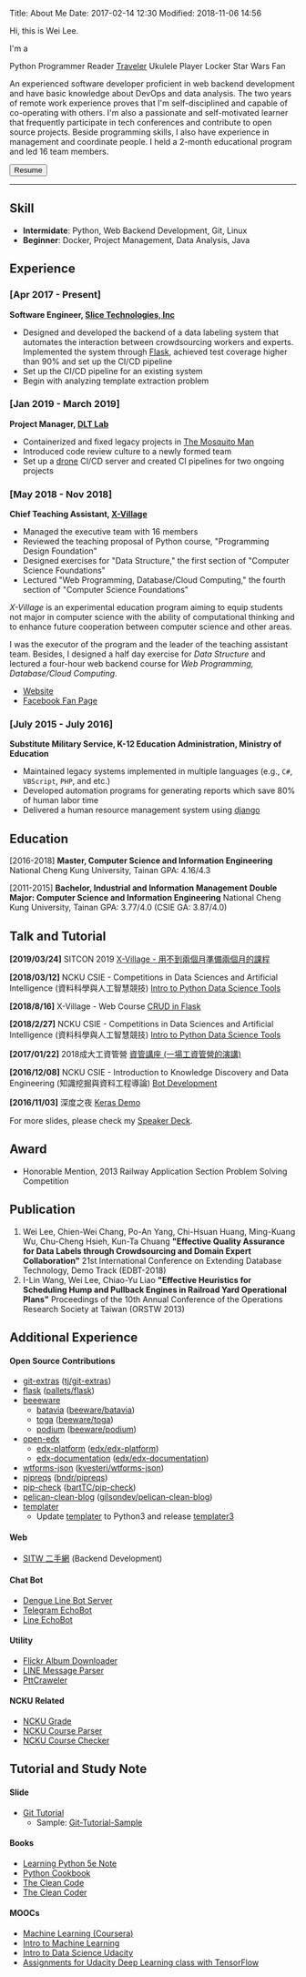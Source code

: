 Title: About Me
Date: 2017-02-14 12:30
Modified: 2018-11-06 14:56

Hi, this is Wei Lee.

I'm a
  
<i class="fab fa-lg fa-python"></i>  Python Programmer
<i class="fas fa-lg fa-book"></i> Reader
[<i class="fas fa-lg fa-camera"></i> Traveler](https://lee-w.github.io/travlog/)
<i class="fas fa-lg fa-music"></i> Ukulele Player
<i class="fas fa-lg fa-lock"></i> Locker
<i class="fab fa-lg fa-rebel"></i> Star Wars Fan

An experienced software developer proficient in web backend development and have basic knowledge about DevOps and data analysis. The two years of remote work experience proves that I'm self-disciplined and capable of co-operating with others. I'm also a passionate and self-motivated learner that frequently participate in tech conferences and contribute to open source projects.
Beside programming skills, I also have experience in management and coordinate people. I held a 2-month educational program and led 16 team members.

<a href="{static}/static/resume.pdf"><button type="button" class="btn btn-default">Resume</button></a>

-----

## Skill
* **Intermidate**: Python, Web Backend Development, Git, Linux  
* **Beginner**: Docker, Project Management, Data Analysis, Java


## Experience
### [Apr 2017 - Present]
**Software Engineer, [Slice Technologies, Inc](https://www.slice.com/about)**

* Designed and developed the backend of a data labeling system that automates the interaction between crowdsourcing workers and experts. Implemented the system through [Flask](http://flask.pocco.org), achieved test coverage higher than 90% and set up the CI/CD pipeline
* Set up the CI/CD pipeline for an existing system
* Begin with analyzing template extraction problem

### [Jan 2019 - March 2019]
**Project Manager, [DLT Lab](https://dlt.csie.ncku.edu.tw)**

* Containerized and fixed legacy projects in [The Mosquito Man](https://github.com/the-mosquito-man)
* Introduced code review culture to a newly formed team
* Set up a [drone](https://github.com/drone/drone) CI/CD server and created CI pipelines for two ongoing projects

### [May 2018 - Nov 2018]
**Chief Teaching Assistant, [X-Village](https://www.facebook.com/X-Village-423736361424301/?ref=br_rs)**

* Managed the executive team with 16 members
* Reviewed the teaching proposal of Python course, "Programming Design Foundation"
* Designed exercises for "Data Structure," the first section of "Computer Science Foundations"
* Lectured "Web Programming, Database/Cloud Computing," the fourth section of "Computer Science Foundations"

*X-Village* is an experimental education program aiming to equip students not major in computer science with the ability of computational thinking and to enhance future cooperation between computer science and other areas. 

I was the executor of the program and the leader of the teaching assistant team. Besides, I designed a half day exercise for *Data Structure* and lectured a four-hour web backend course for *Web Programming, Database/Cloud Computing*.
* [Website](https://sites.google.com/view/x-village/home?authuser=0)
* [Facebook Fan Page](https://www.facebook.com/X-Village-423736361424301/)

### [July 2015 - July 2016]
**Substitute Military Service, K-12 Education Administration, Ministry of Education**

* Maintained legacy systems implemented in multiple languages (e.g., `C#`, `VBScript`, `PHP`, and etc.)
* Developed automation programs for generating reports which save 80% of human labor time
* Delivered a human resource management system using [django](https://www.djangoproject.com)

## Education
[2016-2018]
**Master, Computer Science and Information Engineering**
National Cheng Kung University, Tainan
GPA: 4.16/4.3

[2011-2015]
**Bachelor, Industrial and Information Management**
**Double Major: Computer Science and Information Engineering**
National Cheng Kung University, Tainan
GPA: 3.77/4.0 (CSIE GA: 3.87/4.0)


## Talk and Tutorial
**[2019/03/24]**
SITCON 2019
[X-Village - 用不到兩個月準備兩個月的課程](https://speakerdeck.com/leew/x-village-yong-bu-dao-liang-ge-yue-zhun-bei-liang-ge-yue-de-ke-cheng)

**[2018/03/12]**
NCKU CSIE - Competitions in Data Sciences and Artificial Intelligence (資料科學與人工智慧競技)
[Intro to Python Data Science Tools](https://github.com/Lee-W/Intro_to_Python_Data_Science_Tools/tree/v.20190312)

**[2018/8/16]**
X-Village - Web Course
[CRUD in Flask](https://speakerdeck.com/leew/x-village-crud-in-flask-1)

**[2018/2/27]**
NCKU CSIE - Competitions in Data Sciences and Artificial Intelligence (資料科學與人工智慧競技)
[Intro to Python Data Science Tools](https://github.com/Lee-W/Intro_to_Python_Data_Science_Tools/tree/v.20180227)

**[2017/01/22]**
2018成大工資管營
[資管講座 (一場工資管營的演講)](https://speakerdeck.com/leew/chang-gong-zi-guan-de-yan-jiang)

**[2016/12/08]**
NCKU CSIE - Introduction to Knowledge Discovery and Data Engineering (知識挖掘與資料工程導論)
[Bot Development](https://hackmd.io/p/HkW8LjRfl)

**[2016/11/03]**
深度之夜
[Keras Demo](https://github.com/Lee-W/Keras-Mnist-Example)

For more slides, please check my [Speaker Deck](https://speakerdeck.com/leew/x-village-crud-in-flask).

## Award
* Honorable Mention, 2013 Railway Application Section Problem Solving Competition

## Publication
1. Wei Lee, Chien-Wei Chang, Po-An Yang, Chi-Hsuan Huang, Ming-Kuang Wu, Chu-Cheng Hsieh, Kun-Ta Chuang **"Effective Quality Assurance for Data Labels through Crowdsourcing and Domain Expert Collaboration"** 21st International Conference on Extending Database Technology, Demo Track (EDBT-2018)
2. I-Lin Wang, Wei Lee,  Chiao-Yu Liao **"Effective Heuristics for Scheduling Hump and Pullback Engines in Railroad Yard Operational Plans"** Proceedings of the 10th Annual Conference of the Operations Research Society at Taiwan (ORSTW 2013)

## Additional Experience

#### Open Source Contributions
* [git-extras](https://github.com/Lee-W/git-extras) ([tj/git-extras](https://github.com/tj/git-extras))
* [flask](https://github.com/Lee-W/flask) ([pallets/flask](https://github.com/pallets/flask))
* [beeeware](https://beeware.org)
    * [batavia](https://github.com/Lee-W/batavia) ([beeware/batavia](https://github.com/beeware/batavia))
    * [toga](https://github.com/Lee-W/toga/tree/check-caps-lock-typo) ([beeware/toga](https://github.com/beeware/toga))
    * [podium](https://github.com/Lee-W/podium) ([beeware/podium](https://github.com/beeware/podium))
* [open-edx](https://github.com/edx)
    * [edx-platform](https://github.com/Lee-W/edx-platform) ([edx/edx-platform](https://github.com/edx/edx-platform))
    * [edx-documentation](https://github.com/Lee-W/edx-documentation) ([edx/edx-documentation](https://github.com/edx/edx-documentation))
* [wtforms-json](https://github.com/Lee-W/wtforms-json) ([kvesteri/wtforms-json](https://github.com/kvesteri/wtforms-json))
* [pipreqs](https://github.com/Lee-W/pipreqs) ([bndr/pipreqs](https://github.com/bndr/pipreqs))
* [pip-check](https://github.com/Lee-W/pip-check) ([bartTC/pip-check](https://github.com/bartTC/pip-check))
* [pelican-clean-blog](https://github.com/Lee-W/pelican-clean-blog) ([gilsondev/pelican-clean-blog](https://github.com/gilsondev/pelican-clean-blog))
* [templater](https://github.com/Lee-W/templater)
    * Update [templater](https://github.com/Lee-W/templater) to Python3 and release [templater3](https://pypi.org/project/templater3/)

#### Web
* [SITW 二手網](http://sitw-trade.herokuapp.com) (Backend Development)

#### Chat Bot
* [Dengue Line Bot Server](https://github.com/NCKU-CCS/line_bot_server)
* [Telegram EchoBot](https://github.com/Lee-W/telegram_echobot)
* [Line EchoBot](https://github.com/Lee-W/line_echobot)

#### Utility
* [Flickr Album Downloader](https://github.com/Lee-W/Flickr_Album_Downloader)
* [LINE Message Parser](https://github.com/Lee-W/LineMessageParser)
* [PttCraweler](https://github.com/Lee-W/PttCrawler)

#### NCKU Related
* [NCKU Grade](https://github.com/Lee-W/NCKU_Grade)
* [NCKU Course Parser](https://github.com/Lee-W/nckucourseparser)
* [NCKU Course Checker](https://github.com/Lee-W/NCKU-course-checker)

## Tutorial and Study Note
#### Slide
* [Git Tutorial](https://github.com/Lee-W/git-tutorial)
    * Sample: [Git-Tutorial-Sample](https://github.com/Lee-W/Git-Tutorial-Sample)

#### Books
* [Learning Python 5e Note](https://github.com/Lee-W/Learning_Python)
* [Python Cookbook](https://github.com/Lee-W/Python_Cookbook)
* [The Clean Code](http://lee-w.github.io/posts/tech/2018/11/the-clean-code/)
* [The Clean Coder](http://lee-w.github.io/posts/tech/2018/11/the-clean-coder/)

#### MOOCs
* [Machine Learning (Coursera)](https://github.com/Lee-W/Machine-Learning-Coursera)
* [Intro to Machine Learning](https://github.com/Lee-W/Intro_to_Machine_Learning_Udacity)
* [Intro to Data Science Udacity](https://github.com/Lee-W/Intro_to_Data_Science_Udacity)
* [Assignments for Udacity Deep Learning class with TensorFlow](https://github.com/Lee-W/Deep-Learning-Udacity)
